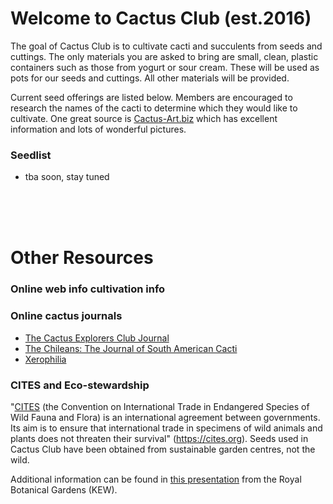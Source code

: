 # Welcome to Cactus Club (est.2016)

The goal of Cactus Club is to cultivate cacti and succulents from seeds and cuttings. The only materials you are asked to bring are small, clean, plastic containers such as those from yogurt or sour cream. These will be used as pots for our seeds and cuttings. All other materials will be provided.

Current seed offerings are listed below. Members are encouraged to research the names of the cacti to determine which they would like to cultivate. One great source is [Cactus-Art.biz](http://www.cactus-art.biz/gallery/Photo_gallery_abc_cactus.htm) which has excellent information and lots of wonderful pictures.

### Seedlist

- tba soon, stay tuned


<BR>
<BR>
<BR>


# Other Resources

### Online web info cultivation info

### Online cactus journals

- [The Cactus Explorers Club Journal](http://www.cactusexplorers.org.uk/journal1.htm)
- [ The Chileans: The Journal of South American Cacti](http://www.cactusexplorers.org.uk/Chileans_home.htm)
- [Xerophilia](http://xerophilia.ro/)

### CITES and Eco-stewardship

"[CITES](https://cites.org) (the Convention on International Trade in Endangered Species of Wild Fauna and Flora) is an international agreement between governments. Its aim is to ensure that international trade in specimens of wild animals and plants does not threaten their survival" (https://cites.org). Seeds used in Cactus Club have been obtained from sustainable garden centres, not the wild.

Additional information can be found in [this presentation](http://assets.kew.org/files/CITES%20%26%20Cacti%202012.pdf) from the Royal Botanical Gardens (KEW).

